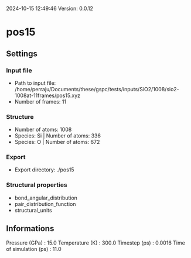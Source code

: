 2024-10-15 12:49:46
Version: 0.0.12
# pos15
## Settings
### Input file
- Path to input file: /home/perraju/Documents/these/gspc/tests/inputs/SiO2/1008/sio2-1008at-11frames/pos15.xyz
- Number of frames: 11
### Structure
- Number of atoms: 1008
- Species: Si | Number of atoms: 336
- Species: O | Number of atoms: 672
### Export
- Export directory: ./pos15
### Structural properties
- bond_angular_distribution
- pair_distribution_function
- structural_units
## Informations
Pressure (GPa) : 15.0
Temperature (K) : 300.0
Timestep (ps) : 0.0016
Time of simulation (ps) : 11.0

